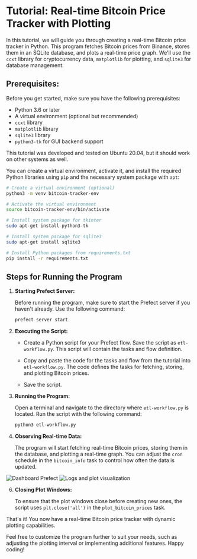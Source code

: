 # **Tutorial: Real-time Bitcoin Price Tracker with Plotting**

In this tutorial, we will guide you through creating a real-time Bitcoin price tracker in Python. This program fetches Bitcoin prices from Binance, stores them in an SQLite database, and plots a real-time price graph. We'll use the `ccxt` library for cryptocurrency data, `matplotlib` for plotting, and `sqlite3` for database management.

## **Prerequisites:**

Before you get started, make sure you have the following prerequisites:

- Python 3.6 or later
- A virtual environment (optional but recommended)
- `ccxt` library
- `matplotlib` library
- `sqlite3` library
- `python3-tk` for GUI backend support

This tutorial was developed and tested on Ubuntu 20.04, but it should work on other systems as well.

You can create a virtual environment, activate it, and install the required Python libraries using `pip` and the necessary system package with `apt`:

```bash
# Create a virtual environment (optional)
python3 -m venv bitcoin-tracker-env

# Activate the virtual environment
source bitcoin-tracker-env/bin/activate

# Install system package for tkinter
sudo apt-get install python3-tk

# Install system package for sqlite3
sudo apt-get install sqlite3

# Install Python packages from requirements.txt
pip install -r requirements.txt
```

## **Steps for Running the Program**

1. **Starting Prefect Server:**

   Before running the program, make sure to start the Prefect server if you haven't already. Use the following command:

   ```bash
   prefect server start
   ```

2. **Executing the Script:**

   - Create a Python script for your Prefect flow. Save the script as `etl-workflow.py`. This script will contain the tasks and flow definition.

   - Copy and paste the code for the tasks and flow from the tutorial into `etl-workflow.py`. The code defines the tasks for fetching, storing, and plotting Bitcoin prices.

   - Save the script.

3. **Running the Program:**

   Open a terminal and navigate to the directory where `etl-workflow.py` is located. Run the script with the following command:

   ```bash
   python3 etl-workflow.py
   ```

4. **Observing Real-time Data:**

   The program will start fetching real-time Bitcoin prices, storing them in the database, and plotting a real-time graph. You can adjust the `cron` schedule in the `bitcoin_info` task to control how often the data is updated.

![Dashboard Prefect](https://lh3.googleusercontent.com/u/2/drive-viewer/AK7aPaDluZWm453udOh_S7_xD38OcSVvM9iksppu88vXR_JO28GRC1-WathlR2tS9toVpmPHOwi06JCNJnWfV9FGJ-lc_rHD=w1848-h976)
![Logs and plot visualization](https://lh3.googleusercontent.com/u/2/drive-viewer/AK7aPaCmwTs4ptktjMDQW2tLz5cDf2dKRwYqJRqv-iBzoLpDKo3RqtFCCJcl5wH5MN7ftL8M0jxeTOG257QuWg0oxafr_BTX=w1848-h976)

6. **Closing Plot Windows:**

   To ensure that the plot windows close before creating new ones, the script uses `plt.close('all')` in the `plot_bitcoin_prices` task.

That's it! You now have a real-time Bitcoin price tracker with dynamic plotting capabilities.

Feel free to customize the program further to suit your needs, such as adjusting the plotting interval or implementing additional features. Happy coding!
